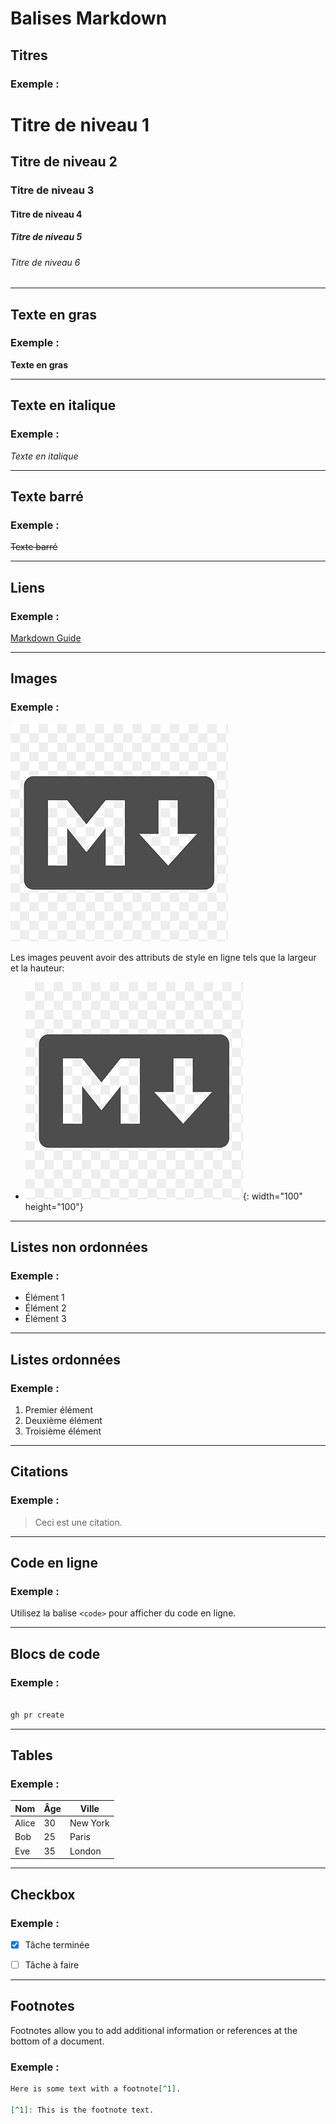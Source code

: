 # Balises Markdown

## Titres

### Exemple :

# Titre de niveau 1
## Titre de niveau 2
### Titre de niveau 3
#### Titre de niveau 4
##### Titre de niveau 5
###### Titre de niveau 6

---

## Texte en gras

### Exemple :

**Texte en gras**

---

## Texte en italique

### Exemple :

*Texte en italique*

---

## Texte barré

### Exemple :

~~Texte barré~~

---

## Liens

### Exemple :

[Markdown Guide](https://www.markdownguide.org/)

---

## Images

### Exemple :

![Logo Markdown](.//images/markdownlogo.png)

Les images peuvent avoir des attributs de style en ligne tels que la largeur et la hauteur:


- ![Logo Markdown](./images/markdownlogo.png){: width="100" height="100"}








---

## Listes non ordonnées

### Exemple :

- Élément 1
- Élément 2
- Élément 3

---

## Listes ordonnées

### Exemple :

1. Premier élément
2. Deuxième élément
3. Troisième élément

---

## Citations

### Exemple :

> Ceci est une citation.

---

## Code en ligne

### Exemple :

Utilisez la balise `<code>` pour afficher du code en ligne.

---

## Blocs de code

### Exemple :


```markdown

gh pr create 

```




---

## Tables

### Exemple :

| Nom   | Âge | Ville    |
|-------|-----|----------|
| Alice | 30  | New York |
| Bob   | 25  | Paris    |
| Eve   | 35  | London   |

---

## Checkbox

### Exemple :

- [x] Tâche terminée
- [ ] Tâche à faire
  


---
  ## Footnotes

Footnotes allow you to add additional information or references at the bottom of a document.

### Exemple :
```markdown
Here is some text with a footnote[^1].

[^1]: This is the footnote text.

```